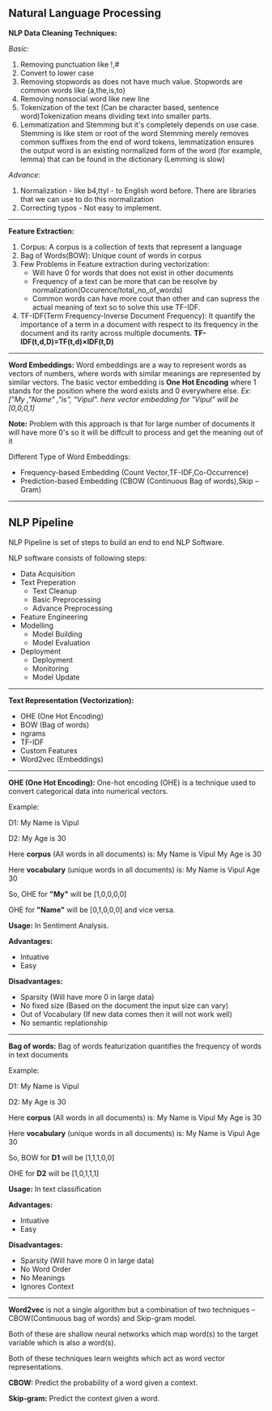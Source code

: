 ## Natural Language Processing

**NLP Data Cleaning Techniques:**

_Basic:_

1. Removing punctuation like !,#
2. Convert to lower case
3. Removing stopwords as does not have much value. Stopwords are common words like (a,the,is,to)
4. Removing nonsocial word like new line
5. Tokenization of the text (Can be character based, sentence word)Tokenization means dividing text into smaller parts.
6. Lemmatization and Stemming but it's completely depends on use case. Stemming is like stem or root of the word
   Stemming merely removes common suffixes from the end of word tokens, lemmatization ensures the output word is an existing normalized form of the word (for example, lemma) that can be found in the dictionary (Lemming is slow)

_Advance:_

1. Normalization - like b4,ttyl - to English word before. There are libraries that we can use to do this normalization
2. Correcting typos - Not easy to implement.

--------

**Feature Extraction:**

1. Corpus: A corpus is a collection of texts that represent a language
2. Bag of Words(BOW): Unique count of words in corpus
3. Few Problems in Feature extraction during vectorization:
   - Will have 0 for words that does not exist in other documents
   - Frequency of a text can be more that can be resolve by normalization(Occurence/total_no_of_words)
   - Common words can have more cout than other and can supress the actual meaning of text so to solve this use TF-IDF.
4. TF-IDF(Term Frequency-Inverse Document Frequency): It quantify the importance of a term in a document with respect to its frequency in the document and its rarity across multiple documents. **TF-IDF(t,d,D)=TF(t,d)×IDF(t,D)**

------

**Word Embeddings:** Word embeddings are a way to represent words as vectors of numbers, where words with similar meanings are represented by similar vectors.
The basic vector embedding is **One Hot Encoding** where 1 stands for the position where the word exists and 0 everywhere else.
_Ex: ["My ,"Name" ,"is", "Vipul". here vector embedding for "Vipul" will be [0,0,0,1]_

**Note:** Problem with this approach is that for large number of documents it will have more 0's so it will be diffcult to process and get the meaning out of it

Different Type of Word Embeddings:

- Frequency-based Embedding (Count Vector,TF-IDF,Co-Occurrence)
- Prediction-based Embedding (CBOW (Continuous Bag of words),Skip – Gram)

-----
## NLP Pipeline

NLP Pipeline is set of steps to build an end to end NLP Software.

NLP software consists of following steps:
   - Data Acquisition
   - Text Preperation
      - Text Cleanup
      - Basic Preprocessing
      - Advance Preprocessing
   - Feature Engineering
   - Modelling
      - Model Building
      - Model Evaluation
   - Deployment
      - Deployment
      - Monitoring
      - Model Update  
----
**Text Representation (Vectorization):**
 - OHE (One Hot Encoding)
 - BOW (Bag of words)
 - ngrams
 - TF-IDF
 - Custom Features
 - Word2vec (Embeddings)

-----
**OHE (One Hot Encoding):** One-hot encoding (OHE) is a technique used to convert categorical data into numerical vectors.

Example:

D1: My Name is Vipul

D2: My Age is 30

Here **corpus** (All words in all documents) is:  My Name is Vipul My Age is 30

Here **vocabulary** (unique words in all documents) is: My Name is Vipul Age 30

So, OHE for **"My"** will be [1,0,0,0,0]

OHE for **"Name"** will be [0,1,0,0,0]
and vice versa.

**Usage:** In Sentiment Analysis.

**Advantages:**
- Intuative
- Easy

**Disadvantages:**
- Sparsity (Will have more 0 in large data)
- No fixed size (Based on the document the input size can vary)
- Out of Vocabulary (If new data comes then it will not work well)
- No semantic replationship

---------

**Bag of words:** Bag of words featurization quantifies the frequency of words in text documents 

Example:

D1: My Name is Vipul

D2: My Age is 30

Here **corpus** (All words in all documents) is:  My Name is Vipul My Age is 30

Here **vocabulary** (unique words in all documents) is: My Name is Vipul Age 30

So, BOW for **D1** will be [1,1,1,0,0]

OHE for **D2** will be [1,0,1,1,1]

**Usage:** In text classification

**Advantages:**
- Intuative
- Easy

**Disadvantages:**
- Sparsity (Will have more 0 in large data)
- No Word Order
- No Meanings
- Ignores Context

------

**Word2vec** is not a single algorithm but a combination of two techniques – CBOW(Continuous bag of words) and Skip-gram model. 

Both of these are shallow neural networks which map word(s) to the target variable which is also a word(s).

 Both of these techniques learn weights which act as word vector representations.

**CBOW:** Predict the probability of a word given a context. 

**Skip-gram:** Predict the context given a word.

